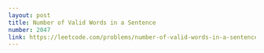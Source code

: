 ```yaml
---
layout: post
title: Number of Valid Words in a Sentence
number: 2047
link: https://leetcode.com/problems/number-of-valid-words-in-a-sentence
---
```

